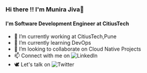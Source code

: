 ### Hi there !! I'm Munira Jiva👋

#### I'm Software Development Engineer at CitiusTech
- 🔭 I’m currently working at CitiusTech,Pune
- 🌱 I’m currently learning DevOps
- 👯 I’m looking to collaborate on Cloud Native Projects
- 📫 Connect with me on ![LinkedIn](linkedin.com/in/munira-jiva-7b6b821b1)
- 🕊 Let's talk on ![Twitter](@Munira_Jiva)


<!--
**munira-ibrahim/munira-ibrahim** is a ✨ _special_ ✨ repository because its `README.md` (this file) appears on your GitHub profile.

Here are some ideas to get you started:

- 🔭 I’m currently working on ...
- 🌱 I’m currently learning ...
- 👯 I’m looking to collaborate on ...
- 🤔 I’m looking for help with ...
- 💬 Ask me about ...
- 📫 How to reach me: ...
- 😄 Pronouns: ...
- ⚡ Fun fact: ...
-->
